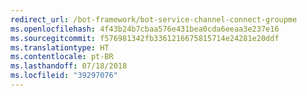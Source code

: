 ```yaml
---
redirect_url: /bot-framework/bot-service-channel-connect-groupme
ms.openlocfilehash: 4f43b24b7cbaa576e431bea0cda6eeaa3e237e16
ms.sourcegitcommit: f576981342fb3361216675815714e24281e20ddf
ms.translationtype: HT
ms.contentlocale: pt-BR
ms.lasthandoff: 07/18/2018
ms.locfileid: "39297076"
---
```

